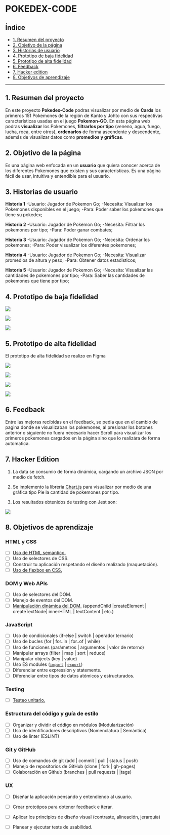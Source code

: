 # POKEDEX-CODE

## Índice

* [1. Resumen del proyecto](#1-resumen-del-proyecto)
* [2. Objetivo de la página](#2-objetivo-de-la-pagina)
* [3. Historias de usuario](#3-historias-de-usuario)
* [4. Prototipo de baja fidelidad](#4-prototipo-de-baja-fidelidad)
* [5. Prototipo de alta fidelidad](#5-prototipo-de-alta-fidelidad)
* [6. Feedback](#6-feedback)
* [7. Hacker edition](#7-hacker-edition)
* [8. Objetivos de aprendizaje](#8-objetivos-de-aprendizaje)

***

## 1. Resumen del proyecto

En este proyecto **Pokedex-Code** podras visualizar por medio de **Cards** los primeros 151 Pokemones de la región de Kanto y Johto con sus respectivas características usadas en el juego **Pokemon-GO**. En esta página web podras **visualizar** los Pokemones, **filtrarlos por tipo** (veneno, agua, fuego, lucha, roca, entre otros), **ordenarlos** de forma ascendente y descendente, además de visualizar datos como **promedios y gráficas**.

## 2. Objetivo de la página

Es una página web enfocada en un **usuario** que quiera conocer acerca de los diferentes Pokemones que existen y sus caracteristicas. Es una página fácil de usar, intuitiva y entendible para el usuario. 

## 3. Historias de usuario

**Historia 1**
-Usuario: Jugador de Pokemon Go;
-Necesita: Visualizar los Pokemones disponibles en el juego;
-Para: Poder saber los pokemones que tiene su pokedex;

**Historia 2**
-Usuario: Jugador de Pokemon Go;
-Necesita: Filtrar los pokemones por tipo;
-Para: Poder ganar combates;

**Historia 3**
-Usuario: Jugador de Pokemon Go;
-Necesita: Ordenar los pokemones;
-Para: Poder visualizar los diferentes pokemones;

**Historia 4**
-Usuario: Jugador de Pokemon Go;
-Necesita: Visualizar promedios de altura y peso; 
-Para: Obtener datos estadisticos;

**Historia 5**
-Usuario: Jugador de Pokemon Go;
-Necesita: Visualizar las cantidades de pokemones por tipo;
-Para: Saber las cantidades de pokemones que tiene por tipo;

## 4. Prototipo de baja fidelidad

![](imgReadme/ProtoBaja_pantalla_inicial.jpg)

![](imgReadme/ProtoBaja_visualizacion_card.jpg)

![](imgReadme/ProtoBaja_cel.jpg)

## 5. Prototipo de alta fidelidad

El prototipo de alta fidelidad se realizo en Figma

![](imgReadme/Pagina1.png)

![](imgReadme/VistaCard.png)

![](imgReadme/Pag1_cel.png)

![](imgReadme/Pag2_cel.png)

## 6. Feedback

Entre las mejoras recibidas en el feedback, se pedia que en el cambio de pagina donde se visualizaban los pokemones, al presionar los botones anterior o siguiente no fuera necesario hacer Scroll para visualizar los primeros pokemones cargados en la página sino que lo realizára de forma automatica.

## 7. Hacker Edition

1. La data se consumio de forma dinámica, cargando un archivo JSON por medio de fetch.

2. Se implemento la libreria [Chart.js](https://www.chartjs.org/) para visualizar por medio de una gráfica tipo Pie la cantidad de pokemones por tipo.

3. Los resultados obtenidos de testing con Jest son:

![](imgReadme/CaptureTest.PNG)

## 8. Objetivos de aprendizaje

### HTML y CSS

* [ ] [Uso de HTML semántico.](https://developer.mozilla.org/en-US/docs/Glossary/Semantics#Semantics_in_HTML)
* [ ] Uso de selectores de CSS.
* [ ] Construir tu aplicación respetando el diseño realizado (maquetación).
* [ ] [Uso de flexbox en CSS.](https://css-tricks.com/snippets/css/a-guide-to-flexbox/)

### DOM y Web APIs

* [ ] Uso de selectores del DOM.
* [ ] Manejo de eventos del DOM.
* [ ] [Manipulación dinámica del DOM.](https://developer.mozilla.org/es/docs/Referencia_DOM_de_Gecko/Introducci%C3%B3n)
(appendChild |createElement | createTextNode| innerHTML | textContent | etc.)

### JavaScript

* [ ] Uso de condicionales (if-else | switch | operador ternario)
* [ ] Uso de bucles (for | for..in | for..of | while)
* [ ] Uso de funciones (parámetros | argumentos | valor de retorno)
* [ ] Manipular arrays (filter | map | sort | reduce)
* [ ] Manipular objects (key | value)
* [ ] Uso ES modules ([`import`](https://developer.mozilla.org/en-US/docs/Web/JavaScript/Reference/Statements/import)
| [`export`](https://developer.mozilla.org/en-US/docs/Web/JavaScript/Reference/Statements/export))
* [ ] Diferenciar entre expression y statements.
* [ ] Diferenciar entre tipos de datos atómicos y estructurados.

### Testing

* [ ] [Testeo unitario.](https://jestjs.io/docs/es-ES/getting-started)

### Estructura del código y guía de estilo

* [ ] Organizar y dividir el código en módulos (Modularización)
* [ ] Uso de identificadores descriptivos (Nomenclatura | Semántica)
* [ ] Uso de linter (ESLINT)

### Git y GitHub

* [ ] Uso de comandos de git (add | commit | pull | status | push)
* [ ] Manejo de repositorios de GitHub (clone | fork | gh-pages)
* [ ] Colaboración en Github (branches | pull requests | |tags)

### UX

* [ ] Diseñar la aplicación pensando y entendiendo al usuario.
* [ ] Crear prototipos para obtener feedback e iterar.
* [ ] Aplicar los principios de diseño visual (contraste, alineación, jerarquía)
* [ ] Planear y ejecutar tests de usabilidad.

